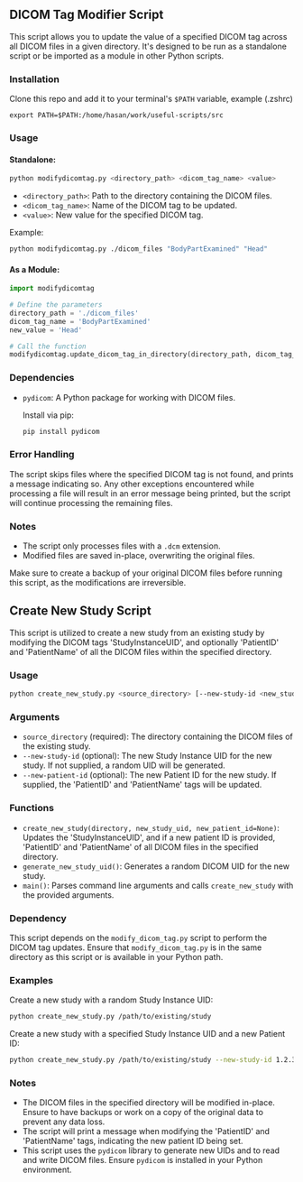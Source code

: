 ## DICOM Tag Modifier Script

This script allows you to update the value of a specified DICOM tag across all DICOM files in a given directory. It's designed to be run as a standalone script or be imported as a module in other Python scripts.

### Installation
Clone this repo and add it to your terminal's `$PATH` variable, example (.zshrc)
```
export PATH=$PATH:/home/hasan/work/useful-scripts/src
```
### Usage


#### Standalone:

```bash
python modifydicomtag.py <directory_path> <dicom_tag_name> <value>
```

- `<directory_path>`: Path to the directory containing the DICOM files.
- `<dicom_tag_name>`: Name of the DICOM tag to be updated.
- `<value>`: New value for the specified DICOM tag.

Example:
```bash
python modifydicomtag.py ./dicom_files "BodyPartExamined" "Head"
```

#### As a Module:

```python
import modifydicomtag

# Define the parameters
directory_path = './dicom_files'
dicom_tag_name = 'BodyPartExamined'
new_value = 'Head'

# Call the function
modifydicomtag.update_dicom_tag_in_directory(directory_path, dicom_tag_name, new_value)
```

### Dependencies

- `pydicom`: A Python package for working with DICOM files.
  
  Install via pip:
  ```bash
  pip install pydicom
  ```

### Error Handling

The script skips files where the specified DICOM tag is not found, and prints a message indicating so. Any other exceptions encountered while processing a file will result in an error message being printed, but the script will continue processing the remaining files.

### Notes

- The script only processes files with a `.dcm` extension.
- Modified files are saved in-place, overwriting the original files.

Make sure to create a backup of your original DICOM files before running this script, as the modifications are irreversible.

## Create New Study Script

This script is utilized to create a new study from an existing study by modifying the DICOM tags 'StudyInstanceUID', and optionally 'PatientID' and 'PatientName' of all the DICOM files within the specified directory.

### Usage

```bash
python create_new_study.py <source_directory> [--new-study-id <new_study_id>] [--new-patient-id <new_patient_id>]
```

### Arguments

- `source_directory` (required): The directory containing the DICOM files of the existing study.
- `--new-study-id` (optional): The new Study Instance UID for the new study. If not supplied, a random UID will be generated.
- `--new-patient-id` (optional): The new Patient ID for the new study. If supplied, the 'PatientID' and 'PatientName' tags will be updated.

### Functions

- `create_new_study(directory, new_study_uid, new_patient_id=None)`: Updates the 'StudyInstanceUID', and if a new patient ID is provided, 'PatientID' and 'PatientName' of all DICOM files in the specified directory.
- `generate_new_study_uid()`: Generates a random DICOM UID for the new study.
- `main()`: Parses command line arguments and calls `create_new_study` with the provided arguments.

### Dependency

This script depends on the `modify_dicom_tag.py` script to perform the DICOM tag updates. Ensure that `modify_dicom_tag.py` is in the same directory as this script or is available in your Python path.

### Examples

Create a new study with a random Study Instance UID:
```bash
python create_new_study.py /path/to/existing/study
```

Create a new study with a specified Study Instance UID and a new Patient ID:
```bash
python create_new_study.py /path/to/existing/study --new-study-id 1.2.3.4.5 --new-patient-id NEWPATIENTID
```

### Notes

- The DICOM files in the specified directory will be modified in-place. Ensure to have backups or work on a copy of the original data to prevent any data loss.
- The script will print a message when modifying the 'PatientID' and 'PatientName' tags, indicating the new patient ID being set.
- This script uses the `pydicom` library to generate new UIDs and to read and write DICOM files. Ensure `pydicom` is installed in your Python environment.